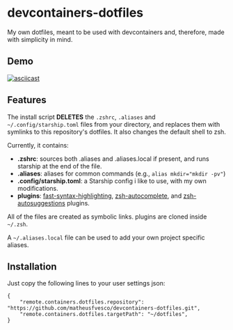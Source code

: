 # devcontainers-dotfiles

My own dotfiles, meant to be used with devcontainers and, therefore, made with simplicity in mind.

## Demo

[![asciicast](https://asciinema.org/a/T1uUFB0j8zzChTfhhodsIxVp0.svg)](https://asciinema.org/a/T1uUFB0j8zzChTfhhodsIxVp0)

## Features

The install script **DELETES** the `.zshrc`, `.aliases` and `~/.config/starship.toml` files from your directory, and replaces them with symlinks to this repository's dotfiles. It also changes the default shell to zsh.

Currently, it contains:
* **.zshrc**: sources both .aliases and .aliases.local if present, and runs starship at the end of the file.
* **.aliases**: aliases for common commands (e.g., `alias mkdir="mkdir -pv"`)
* **.config/starship.toml**: a Starship config i like to use, with my own modifications.
* **plugins**: [fast-syntax-highlighting](https://github.com/zdharma-continuum/fast-syntax-highlighting), [zsh-autocomplete](https://github.com/marlonrichert/zsh-autocomplete), and [zsh-autosuggestions](https://github.com/zsh-users/zsh-autosuggestions) plugins.

All of the files are created as symbolic links.
plugins are cloned inside `~/.zsh`.

A `~/.aliases.local` file can be used to add your own project specific aliases.

## Installation

Just copy the following lines to your user settings json:

```
{
    "remote.containers.dotfiles.repository": "https://github.com/matheusfvesco/devcontainers-dotfiles.git",
    "remote.containers.dotfiles.targetPath": "~/dotfiles",
}
```
